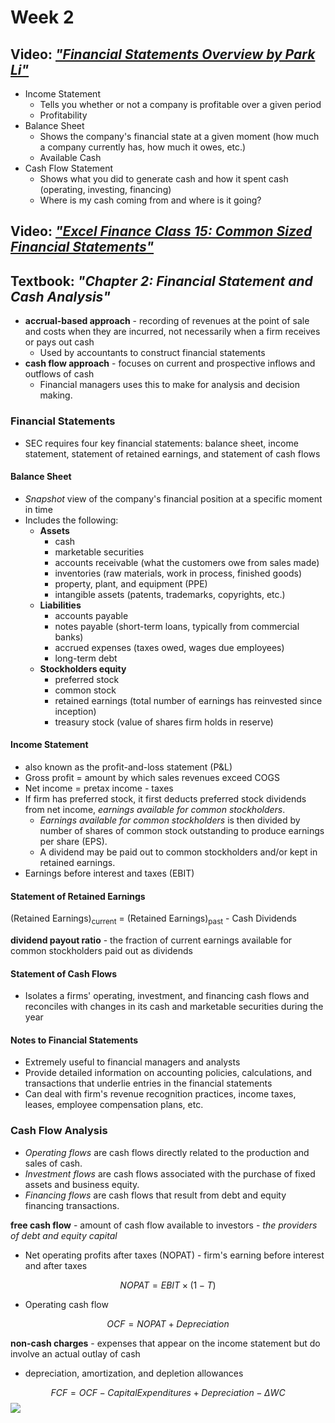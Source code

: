 # Week 2

## Video: [*"Financial Statements Overview by Park Li"*](https://www.youtube.com/watch?v=Yn1sQ5jK2cc)

- Income Statement
  - Tells you whether or not a company is profitable over a given period
  - Profitability
- Balance Sheet
  - Shows the company's financial state at a given moment (how much a company currently has, how much it owes, etc.)
  - Available Cash
- Cash Flow Statement
  - Shows what you did to generate cash and how it spent cash (operating, investing, financing)
  - Where is my cash coming from and where is it going?

## Video: [*"Excel Finance Class 15: Common Sized Financial Statements"*](https://www.youtube.com/watch?v=gw9zPEIEEZU)

## Textbook: *"Chapter 2: Financial Statement and Cash Analysis"*

- **accrual-based approach** - recording of revenues at the point of sale and costs when they are incurred, not necessarily when a firm receives or pays out cash
  - Used by accountants to construct financial statements
- **cash flow approach** - focuses on current and prospective inflows and outflows of cash
  - Financial managers uses this to make for analysis and decision making.

### Financial Statements

- SEC requires four key financial statements: balance sheet, income statement, statement of retained earnings, and statement of cash flows

#### Balance Sheet

- *Snapshot* view of the company's financial position at a specific moment in time
- Includes the following:
  - **Assets**
    - cash
    - marketable securities
    - accounts receivable (what the customers owe from sales made)
    - inventories (raw materials, work in process, finished goods)
    - property, plant, and equipment (PPE)
    - intangible assets (patents, trademarks, copyrights, etc.)
  - **Liabilities**
    - accounts payable
    - notes payable (short-term loans, typically from commercial banks)
    - accrued expenses (taxes owed, wages due employees)
    - long-term debt
  - **Stockholders equity**
    - preferred stock
    - common stock
    - retained earnings (total number of earnings has reinvested since inception)
    - treasury stock (value of shares firm holds in reserve)

#### Income Statement

- also known as the profit-and-loss statement (P&L)
- Gross profit = amount by which sales revenues exceed COGS
- Net income = pretax income - taxes
- If firm has preferred stock, it first deducts preferred stock dividends from net income, *earnings available for common stockholders*.
  - *Earnings available for common stockholders* is then divided by number of shares of common stock outstanding to produce earnings per share (EPS).
  - A dividend may be paid out to common stockholders and/or kept in retained earnings.
- Earnings before interest and taxes (EBIT)

#### Statement of Retained Earnings

(Retained Earnings)<sub>current</sub> = (Retained Earnings)<sub>past</sub> - Cash Dividends

**dividend payout ratio** - the fraction of current earnings available for common stockholders paid out as dividends

#### Statement of Cash Flows

- Isolates a firms' operating, investment, and financing cash flows and reconciles with changes in its cash and marketable securities during the year

#### Notes to Financial Statements

- Extremely useful to financial managers and analysts
- Provide detailed information on accounting policies, calculations, and transactions that underlie entries in the financial statements
- Can deal with firm's revenue recognition practices, income taxes, leases, employee compensation plans, etc.

### Cash Flow Analysis

- *Operating flows* are cash flows directly related to the production and sales of cash.
- *Investment flows* are cash flows associated with the purchase of fixed assets and business equity.
- *Financing flows* are cash flows that result from debt and equity financing transactions.

**free cash flow** - amount of cash flow available to investors - *the providers of debt and equity capital*

- Net operating profits after taxes (NOPAT) - firm's earning before interest and after taxes

$$NOPAT=EBIT\times(1-T)$$

- Operating cash flow

$$OCF=NOPAT + Depreciation$$

**non-cash charges** - expenses that appear on the income statement but do involve an actual outlay of cash

- depreciation, amortization, and depletion allowances

$$FCF = OCF - Capital Expenditures + Depreciation-\Delta WC$$
<img src="https://render.githubusercontent.com/render/math?math=FCF = OCF - Capital Expenditures + Depreciation-\Delta WC">
